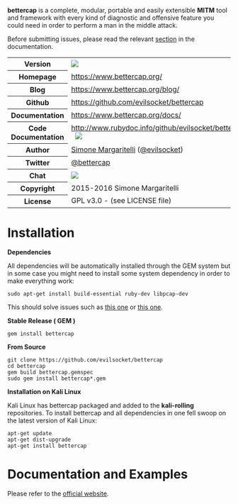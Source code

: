 **bettercap** is a complete, modular, portable and easily extensible **MITM** tool and framework with every kind of diagnostic
and offensive feature you could need in order to perform a man in the middle attack.

Before submitting issues, please read the relevant [section](https://www.bettercap.org/docs/contribute/) in the documentation.

<table>
    <tr>
        <th>Version</th>
        <td>
          <a href="https://badge.fury.io/rb/bettercap" target="_blank">
            <img src="https://badge.fury.io/rb/bettercap.svg"/>
          </a>
        </td>
    </tr>
    <tr>
        <th>Homepage</th>
        <td><a href="https://www.bettercap.org/">https://www.bettercap.org/</a></td>
    </tr>
    <tr>
        <th>Blog</th>
        <td><a href="https://www.bettercap.org/blog/">https://www.bettercap.org/blog/</a></td>
    <tr>
        <th>Github</th>
        <td><a href="https://github.com/evilsocket/bettercap">https://github.com/evilsocket/bettercap</a></td>
     <tr/>
    <tr>
        <th>Documentation</th>
        <td><a href="https://www.bettercap.org/docs/">https://www.bettercap.org/docs/</a></td>
    </tr>
    <tr>
        <th>Code Documentation</th>
        <td>
          <a href="http://www.rubydoc.info/github/evilsocket/bettercap">http://www.rubydoc.info/github/evilsocket/bettercap</a>
          &nbsp;
          <a href="https://codeclimate.com/github/evilsocket/bettercap" target="_blank">
            <img src="https://codeclimate.com/github/evilsocket/bettercap/badges/gpa.svg"/>
          </a>
        </td>
    </tr>
    <tr>
       <th>Author</th>
       <td><a href="https://www.evilsocket.net/">Simone Margaritelli</a> (<a href="https://twitter.com/evilsocket">@evilsocket</a>)</td>
    </tr>
    <tr>
        <th>Twitter</th>
        <td><a href="https://twitter.com/bettercap">@bettercap</a></td>
    </tr>
    <tr>
        <th>Chat</th>
        <td>
          <a href="https://gitter.im/evilsocket/bettercap" target="_blank">
            <img src="https://badges.gitter.im/evilsocket/bettercap.svg"/>
          </a>
        </td>
    </tr>
    <tr>
        <th>Copyright</th>
        <td>2015-2016 Simone Margaritelli</td>
    </tr>
    <tr>
        <th>License</th>
        <td>GPL v3.0 - (see LICENSE file)</td>
    </tr>
</table>

Installation
============

**Dependencies**

All dependencies will be automatically installed through the GEM system but in some case you might need to install some system
dependency in order to make everything work:

    sudo apt-get install build-essential ruby-dev libpcap-dev

This should solve issues such as [this one](https://github.com/evilsocket/bettercap/issues/22) or [this one](https://github.com/evilsocket/bettercap/issues/100).

**Stable Release ( GEM )**

    gem install bettercap

**From Source**

    git clone https://github.com/evilsocket/bettercap
    cd bettercap
    gem build bettercap.gemspec
    sudo gem install bettercap*.gem

**Installation on Kali Linux**

Kali Linux has bettercap packaged and added to the **kali-rolling** repositories. To install bettercap and all dependencies in one fell swoop on the latest version of Kali Linux:
    
    apt-get update
    apt-get dist-upgrade
    apt-get install bettercap

Documentation and Examples
============

Please refer to the [official website](https://www.bettercap.org/docs/).

